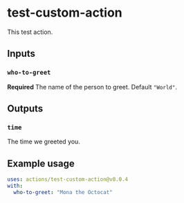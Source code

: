 # test-custom-action

This test action.

## Inputs

### `who-to-greet`

**Required** The name of the person to greet. Default `"World"`.

## Outputs

### `time`

The time we greeted you.

## Example usage

```yaml
uses: actions/test-custom-action@v0.0.4
with:
  who-to-greet: "Mona the Octocat"
```

